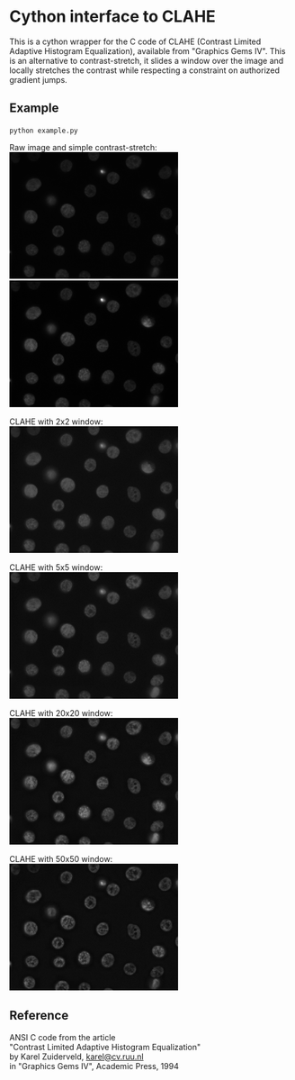 Cython interface to CLAHE
=========================

This is a cython wrapper for the C code of CLAHE (Contrast Limited Adaptive
Histogram Equalization), available from "Graphics Gems IV". This is an
alternative to contrast-stretch, it slides a window over the image and locally
stretches the contrast while respecting a constraint on authorized gradient
jumps.

Example
-------

``python example.py``        

Raw image and simple contrast-stretch:        
<img src="nuclei.png" width="300"> &nbsp; <img src="contrast_stretched.png" width="300">

CLAHE with 2x2 window:     
<img src="result_2.png" width="300">

CLAHE with 5x5 window:     
<img src="result_5.png" width="300">

CLAHE with 20x20 window:     
<img src="result_20.png" width="300">

CLAHE with 50x50 window:     
<img src="result_50.png" width="300">


Reference
---------
ANSI C code from the article         
"Contrast Limited Adaptive Histogram Equalization"        
by Karel Zuiderveld, karel@cv.ruu.nl       
in "Graphics Gems IV", Academic Press, 1994       
